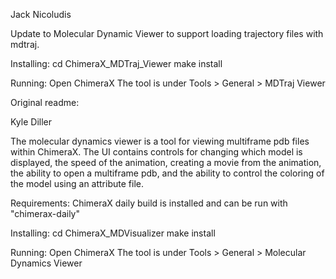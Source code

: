 Jack Nicoludis

Update to Molecular Dynamic Viewer to support loading trajectory files with mdtraj.

Installing:
    cd ChimeraX_MDTraj_Viewer
    make install

Running:
    Open ChimeraX
    The tool is under Tools > General > MDTraj Viewer


Original readme:

Kyle Diller

The molecular dynamics viewer is a tool for viewing multiframe pdb
files within ChimeraX. The UI contains controls for changing which model
is displayed, the speed of the animation, creating a movie from the
animation, the ability to open a multiframe pdb, and the ability to control
the coloring of the model using an attribute file.

Requirements:
    ChimeraX daily build is installed and can be run with "chimerax-daily"
    
Installing:
    cd ChimeraX_MDVisualizer
    make install
    
Running:
    Open ChimeraX
    The tool is under Tools > General > Molecular Dynamics Viewer
